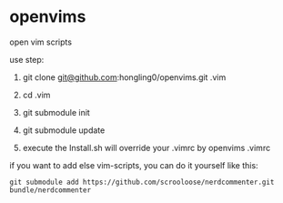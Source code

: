 openvims
========
open vim scripts

use step:

1.    git clone git@github.com:hongling0/openvims.git .vim

2.    cd .vim

3.    git submodule init

4.    git submodule update

5. execute the Install.sh will override your .vimrc by openvims .vimrc

if you want to add else vim-scripts, you can do it yourself like this:

    git submodule add https://github.com/scrooloose/nerdcommenter.git bundle/nerdcommenter

